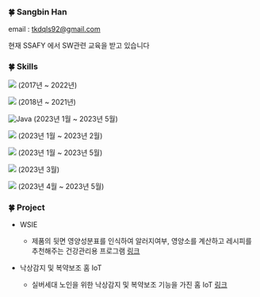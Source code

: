 ### 🍀 Sangbin Han

email : tkdqls92@gmail.com

현재 SSAFY 에서 SW관련 교육을 받고 있습니다

### 🍀 Skills

<img src="https://img.shields.io/badge/Python-3776AB?style=for-the-badge&logo=Python&logoColor=f5dd42"/> (2017년 ~ 2022년)

<img src="https://img.shields.io/badge/C-A8B9CC?style=flat-square&logo=C&logoColor=white"/> (2018년 ~ 2021년)

![Java](https://img.shields.io/badge/Java-EE4C2C.svg?&style=for-the-badge&logo=JAVA&logoColor=white) (2023년 1월 ~ 2023년 5월)

<img src="https://img.shields.io/badge/JavaScript-F7DF1E?style=for-the-badge&logo=JavaScript&logoColor=1c1c1c"/> (2023년 1월 ~ 2023년 2월)

<img src="https://img.shields.io/badge/HTML5-E34F26?style=for-the-badge&logo=HTML5&logoColor=white"/> (2023년 1월 ~ 2023년 5월)

<img src="https://img.shields.io/badge/MySQL-4479A1?style=flat-square&logo=MySQL&logoColor=white"/> (2023년 3월)

<img src="https://img.shields.io/badge/Vue.js-4FC08D?style=flat-square&logo=Vue.js&logoColor=white"/> (2023년 4월 ~ 2023년 5월)

### 🍀 Project

* WSIE
  * 제품의 뒷면 영양성분표를 인식하여 알러지여부, 영양소를 계산하고 레시피를 추천해주는 건강관리용 프로그램 [링크](https://github.com/Kolacider/WSIE2022)

* 낙상감지 및 복약보조  홈 IoT
  * 실버세대 노인을 위한 낙상감지 및 복약보조 기능을 가진 홈 IoT [링크](https://github.com/parkmg98/IoT)

